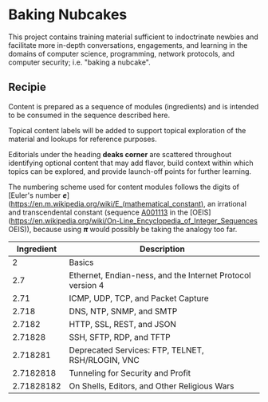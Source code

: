 # Baking Nubcakes

This project contains training material sufficient to indoctrinate
newbies and facilitate more in-depth conversations, engagements, and
learning in the domains  of computer science, programming, network
protocols, and computer security; i.e. "baking a nubcake".


## Recipie

Content is prepared as a sequence of modules (ingredients) and is
intended to be consumed in the sequence described here.

Topical content labels will be added to support topical exploration
of the material and lookups for reference purposes.

Editorials under the heading **deaks corner** are scattered throughout
identifying optional content that may add flavor, build context within
which topics can be explored, and provide launch-off points for further
learning.

The numbering scheme used for content modules follows the digits of
[Euler's number **_e_**](https://en.m.wikipedia.org/wiki/E_(mathematical_constant),
an irrational and transcendental constant (sequence
[A001113](https://oeis.org/A001113) in the
[OEIS](https://en.wikipedia.org/wiki/On-Line_Encyclopedia_of_Integer_Sequences OEIS)),
because using **_π_** would possibly be taking the analogy too far.

|Ingredient|Description|
|---|---|
|2|Basics|
|2.7|Ethernet, Endian-ness, and the Internet Protocol version 4|
|2.71|ICMP, UDP, TCP, and Packet Capture
|2.718|DNS, NTP, SNMP, and SMTP
|2.7182|HTTP, SSL, REST, and JSON
|2.71828|SSH, SFTP, RDP, and TFTP
|2.718281|Deprecated Services: FTP, TELNET, RSH/RLOGIN, VNC
|2.7182818|Tunneling for Security and Profit
|2.71828182|On Shells, Editors, and Other Religious Wars
